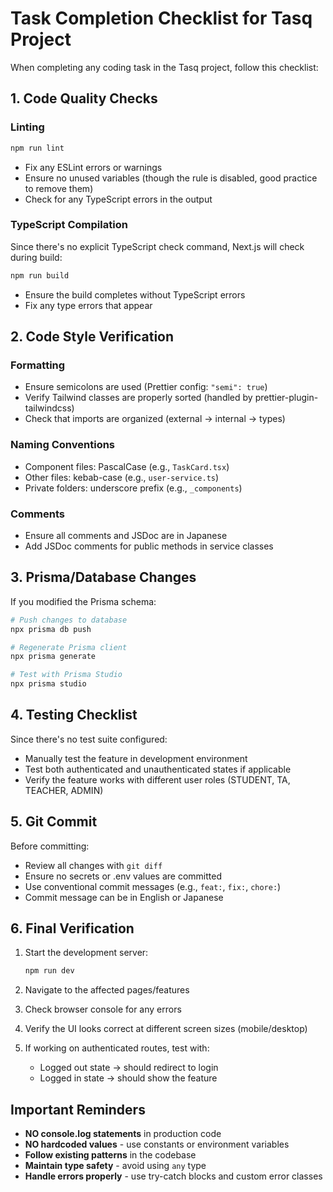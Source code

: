 # Task Completion Checklist for Tasq Project

When completing any coding task in the Tasq project, follow this checklist:

## 1. Code Quality Checks

### Linting
```bash
npm run lint
```
- Fix any ESLint errors or warnings
- Ensure no unused variables (though the rule is disabled, good practice to remove them)
- Check for any TypeScript errors in the output

### TypeScript Compilation
Since there's no explicit TypeScript check command, Next.js will check during build:
```bash
npm run build
```
- Ensure the build completes without TypeScript errors
- Fix any type errors that appear

## 2. Code Style Verification

### Formatting
- Ensure semicolons are used (Prettier config: `"semi": true`)
- Verify Tailwind classes are properly sorted (handled by prettier-plugin-tailwindcss)
- Check that imports are organized (external → internal → types)

### Naming Conventions
- Component files: PascalCase (e.g., `TaskCard.tsx`)
- Other files: kebab-case (e.g., `user-service.ts`)
- Private folders: underscore prefix (e.g., `_components`)

### Comments
- Ensure all comments and JSDoc are in Japanese
- Add JSDoc comments for public methods in service classes

## 3. Prisma/Database Changes

If you modified the Prisma schema:
```bash
# Push changes to database
npx prisma db push

# Regenerate Prisma client
npx prisma generate

# Test with Prisma Studio
npx prisma studio
```

## 4. Testing Checklist

Since there's no test suite configured:
- Manually test the feature in development environment
- Test both authenticated and unauthenticated states if applicable
- Verify the feature works with different user roles (STUDENT, TA, TEACHER, ADMIN)

## 5. Git Commit

Before committing:
- Review all changes with `git diff`
- Ensure no secrets or .env values are committed
- Use conventional commit messages (e.g., `feat:`, `fix:`, `chore:`)
- Commit message can be in English or Japanese

## 6. Final Verification

1. Start the development server:
   ```bash
   npm run dev
   ```

2. Navigate to the affected pages/features

3. Check browser console for any errors

4. Verify the UI looks correct at different screen sizes (mobile/desktop)

5. If working on authenticated routes, test with:
   - Logged out state → should redirect to login
   - Logged in state → should show the feature

## Important Reminders

- **NO console.log statements** in production code
- **NO hardcoded values** - use constants or environment variables
- **Follow existing patterns** in the codebase
- **Maintain type safety** - avoid using `any` type
- **Handle errors properly** - use try-catch blocks and custom error classes